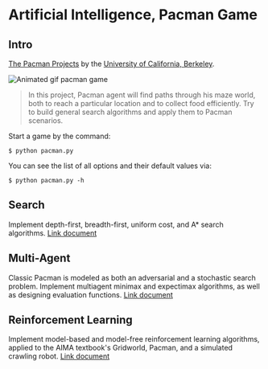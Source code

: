 Artificial Intelligence, Pacman Game
======================================

## Intro
[The Pacman Projects](http://ai.berkeley.edu/project_overview.html) by the [University of California, Berkeley](http://berkeley.edu/).

![Animated gif pacman game](http://ai.berkeley.edu/images/pacman_game.gif)

> In this project, Pacman agent will find paths through his maze world, both to reach a particular location and to collect food efficiently. Try to build general search algorithms and apply them to Pacman scenarios.

Start a game by the command:
```
$ python pacman.py
```
You can see the list of all options and their default values via:
```
$ python pacman.py -h
```

## Search
Implement depth-first, breadth-first, uniform cost, and A* search algorithms. 
[Link document](https://goo.gl/XAVtp7) 

##  Multi-Agent
Classic Pacman is modeled as both an adversarial and a stochastic search problem. Implement multiagent minimax and expectimax algorithms, as well as designing evaluation functions.
[Link document](https://goo.gl/3iA5bT) 

## Reinforcement Learning
Implement model-based and model-free reinforcement learning algorithms, applied to the AIMA textbook's Gridworld, Pacman, and a simulated crawling robot.
[Link document](http://ai.berkeley.edu/reinforcement.html)

